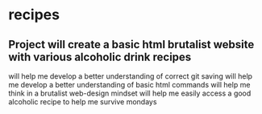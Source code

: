 # recipes
Project will create a basic html brutalist website with various alcoholic drink recipes
--------------------
will help me develop a better understanding of correct git saving
will help me develop a better understanding of basic html commands
will help me think in a brutalist web-design mindset
will help me easily access a good alcoholic recipe to help me survive mondays

